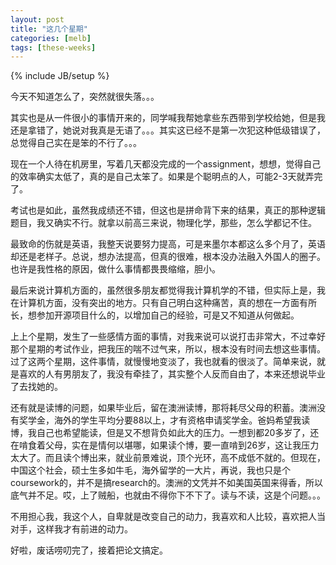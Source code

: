 ```yaml
---
layout: post
title: "这几个星期"
categories: [melb]
tags: [these-weeks]
---
```

{% include JB/setup %}

今天不知道怎么了，突然就很失落。。。

其实也是从一件很小的事情开来的，同学喊我帮她拿些东西带到学校给她，但是我还是拿错了，她说对我真是无语了。。。其实这已经不是第一次犯这种低级错误了，总觉得自己实在是笨的不行了。。。

现在一个人待在机房里，写着几天都没完成的一个assignment，想想，觉得自己的效率确实太低了，真的是自己太笨了。如果是个聪明点的人，可能2-3天就弄完了。

考试也是如此，虽然我成绩还不错，但这也是拼命背下来的结果，真正的那种逻辑题目，我又确实不行。就拿以前高三来说，物理化学，那些，怎么学都记不住。

最致命的伤就是英语，我整天说要努力提高，可是来墨尔本都这么多个月了，英语却还是老样子。总说，想办法提高，但真的很难，根本没办法融入外国人的圈子。也许是我性格的原因，做什么事情都畏畏缩缩，胆小。

最后来说计算机方面的，虽然很多朋友都觉得我计算机学的不错，但实际上是，我在计算机方面，没有突出的地方。只有自己明白这种痛苦，真的想在一方面有所长，想参加开源项目什么的，以增加自己的经验，可是又不知道从何做起。

上上个星期，发生了一些感情方面的事情，对我来说可以说打击非常大，不过幸好那个星期的考试作业，把我压的喘不过气来，所以，根本没有时间去想这些事情。过了这两个星期，这件事情，就慢慢地变淡了，我也就看的很淡了。简单来说，就是喜欢的人有男朋友了，我没有牵挂了，其实整个人反而自由了，本来还想说毕业了去找她的。

还有就是读博的问题，如果毕业后，留在澳洲读博，那将耗尽父母的积蓄。澳洲没有奖学金，海外的学生平均分要88以上，才有资格申请奖学金。爸妈希望我读博，我自己也希望能读，但是又不想背负如此大的压力。一想到都20多岁了，还在啃食着父母，实在是情何以堪哪，如果读个博，要一直啃到26岁，这让我压力太大了。而且读个博出来，就业前景难说，顶个光环，高不成低不就的。但现在，中国这个社会，硕士生多如牛毛，海外留学的一大片，再说，我也只是个coursework的，并不是搞research的。澳洲的文凭并不如美国英国来得香，所以底气并不足。哎，上了贼船，也就由不得你下不下了。读与不读，这是个问题。。。

不用担心我，我这个人，自卑就是改变自己的动力，我喜欢和人比较，喜欢把人当对手，这样我才有前进的动力。

好啦，废话唠叨完了，接着把论文搞定。